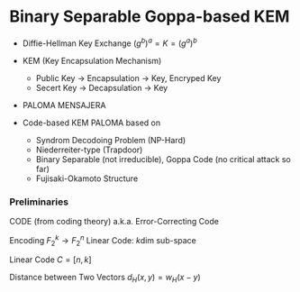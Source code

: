 
# Binary Separable Goppa-based KEM

- Diffie-Hellman Key Exchange $(g^b)^a=K=(g^a)^b$

- KEM (Key Encapsulation Mechanism)
	- Public Key -> Encapsulation -> Key, Encryped Key
	- Secert Key -> Decapsulation -> Key

- PALOMA MENSAJERA

- Code-based KEM PALOMA based on
	- Syndrom Decodoing Problem (NP-Hard)
	- Niederreiter-type (Trapdoor)
	- Binary Separable (not irreducible), Goppa Code (no critical attack so far)
	- Fujisaki-Okamoto Structure

### Preliminaries

CODE (from coding theory) a.k.a. Error-Correcting Code

Encoding $F_2^k\to F_2^n$
Linear Code: $k$dim sub-space

Linear Code $C = [n,k]$

Distance between Two Vectors $d_H(x,y)=w_H(x-y)$







